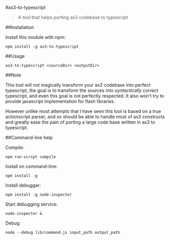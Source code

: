 #as3-to-typescript

> A tool that helps porting as3 codebase to typescript


##Installation

Install this module with npm: 

```
npm install -g as3-to-typescript
```

##Usage

```
as3-to-typescript <sourceDir> <outputDir>
```

##Note

This tool will not magically transform your as3 codebase into perfect typescript, the goal is to transform the sources into *syntactically* correct typescript, and even this goal is not perfectly respected. It also won't try to provide javascript implementation for flash libraries.

However unlike most attempts that I have seen this tool is based on a true actionscript parser, and so should be able to handle most of as3 constructs and greatly ease the pain of porting a large code base written in as3 to typescript.

##Command-line help

Compile:
```
npm run-script compile
```

Install on command-line:
```
npm install -g
```

Install debugger:
```
npm install -g node-inspector
```

Start debugging service:
```
node-inspector &
```

Debug:
```
node --debug lib/command.js input_path output_path
```
